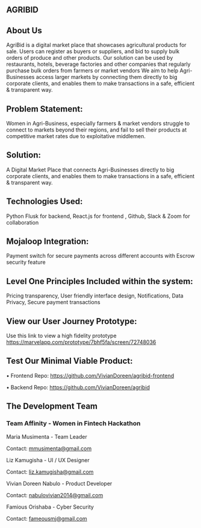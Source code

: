 ## AGRIBID

## About Us
AgriBid is a digital market place that showcases agricultural products for sale. Users can register as buyers or suppliers, and bid to supply bulk orders of produce and other products. 
Our solution can be used by restaurants, hotels, beverage factories and other companies that regularly purchase bulk orders from farmers or market vendors
We aim to help Agri-Businesses access larger markets by connecting them directly to big corporate clients, and enables them to make transactions in a safe, efficient & transparent way.

## Problem Statement:

Women in Agri-Business, especially farmers & market vendors struggle to connect to markets beyond their regions, and fail to sell their products at competitive market rates due to exploitative middlemen.

## Solution:
A Digital Market Place that connects Agri-Businesses directly to big corporate clients, and enables them to make transactions in a safe, efficient & transparent way. 

## Technologies Used:
Python Flusk for backend, React.js for frontend , Github, Slack & Zoom for collaboration

## Mojaloop Integration:
Payment switch for secure payments across different accounts with Escrow security feature 

## Level One Principles Included within the system:
Pricing transparency, User friendly interface design, Notifications, Data Privacy, Secure payment transactions

## View our User Journey Prototype:
Use this link to view a high fidelity prototype
https://marvelapp.com/prototype/7bhf5fa/screen/72748036

## Test Our Minimal Viable Product:
• Frontend Repo: https://github.com/VivianDoreen/agribid-frontend

• Backend Repo: https://github.com/VivianDoreen/agribid

## The Development Team

### Team Affinity - Women in Fintech Hackathon 

Maria Musimenta - Team Leader

Contact: mmusimenta@gmail.com

Liz Kamugisha - UI / UX Designer

Contact: liz.kamugisha@gmail.com

Vivian Doreen Nabulo - Product Developer

Contact: nabulovivian2014@gmail.com

Famious Orishaba - Cyber Security

Contact: fameousmj@gmail.com
